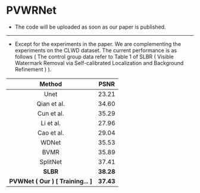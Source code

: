 # PVWRNet
- The code will be uploaded as soon as our paper is published.
***
- Except for the experiments in the paper. We are complementing the experiments on the CLWD dataset. The current performance is as follows ( The control group data refer to Table 1 of SLBR ( Visible Watermark Removal via Self-calibrated Localization and Background Refinement ) ).



|               Method               |   PSNR    |
|:----------------------------------:|:---------:|
|                Unet                |   23.21   |
|            Qian et al.             |   34.60   |
|             Cun et al.             |   35.29   |
|             Li et al.              |   27.96   |
|             Cao et al.             |   29.04   |
|               WDNet                |   35.53   |
|                BVMR                |   35.89   |
|              SplitNet              |   37.41   |
|              **SLBR**              | **38.28** |
| **PVWNet ( Our ) [ Training... ]** | **37.43** |



